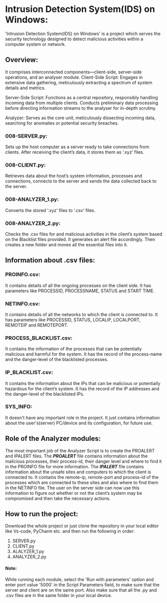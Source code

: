 # Intrusion Detection System(IDS) on Windows:
'Intrusion Detection System(IDS) on Windows' is a project which serves the security technology designed to detect malicious activities within a computer system or network.
## Overview:
It comprises interconnected components—client-side, server-side operations, and an analyser module. 
Client-Side Script: Engages in extensive data gathering, meticulously extracting a spectrum of system details and metrics.

Server-Side Script: Functions as a central repository, responsibly handling incoming data from multiple clients. Conducts preliminary data processing before directing information streams to the analyser for in-depth scrutiny.

Analyzer: Serves as the core unit, meticulously dissecting incoming data, searching for anomalies or potential security breaches.

### 008-SERVER.py:
Sets up the host computer as a server ready to take connections from clients. After receiving the client’s data, it stores them as ‘.xyz’ files.

### 008-CLIENT.py:
Retrieves data about the host’s system information, processes and connections, connects to the server and sends the data collected back to the server.

### 008-ANALYZER_1.py:
Converts the stored ‘.xyz’ files to ‘.csv’ files.

### 008-ANALYZER_2.py:
Checks the .csv files for and malicious activities in the client’s 	system based on the Blacklist files provided. It generates an alert file accordingly. Then creates a new folder and moves all the essential files into it.

## Information about .csv files:
### PROINFO.csv:
It contains details of all the ongoing processes on the client side. It has parameters like PROCESSID, PROCESSNAME, STATUS and START TIME.
### NETINFO.csv:
It contains details of all the networks to which the client is connected to. It has parameters like PROCESSID, STATUS, LOCALIP, LOCALPORT, REMOTEIP and REMOTEPORT.
### PROCESS_BLACKLIST.csv:
It contains the information of the processes that can be potentially malicious and harmful for the system. It has the record of the process-name and the danger-level of the blacklisted processes.
### IP_BLACKLIST.csv:
It contains the information about the IPs that can be malicious or potentially hazardous for the client’s system. It has the record of the IP addresses and the danger-level of the blacklisted IPs.
### SYS_INFO:
It doesn't have any important role in the project. It just contains information about the user's(server) PC/device and its configuration, for future use.

## Role of the Analyzer modules:
The most important job of the Analyzer Script is to create the PROALERT and IPALERT files.
The <I><B>PROALERT</I></B> file contains information about the malicious processes, their process-id, their danger level and where to find it in the PROINFO file for more information.
The <I><B>IPALERT</I></B> file contains information about the unsafe sites and computers to which the client is connected to. It contains the remote-ip, remote-port and process-id of the processes which are connected to these sites and also where to find them in the NETINFO file.
The user on the server side can now use this information to figure out whether or not the client’s system may be compromised and then take the necessary actions. 

## How to run the project:
Download the whole project or just clone the repository in your local editor like Vs-code, PyCharm etc. and then run the following in order:
1. SERVER.py
2. CLIENT.py
3. ALALYZER_1.py
4. ANALYZER_2.py
#### Note: 
While running each module, select the 'Run with parameters' option and enter port value '5000' in the Script Parameters field, to make sure that the server and client are on the same port.
Also make sure that all the .py and .csv files are in the same folder in your local device.
